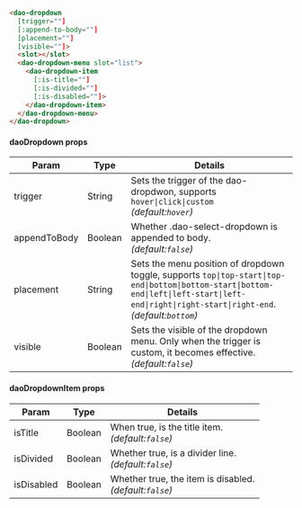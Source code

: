 ```HTML
<dao-dropdown
  [trigger=""]
  [:append-to-body=""]
  [placement=""]
  [visible=""]>
  <slot></slot>
  <dao-dropdown-menu slot="list">
    <dao-dropdown-item
      [:is-title=""]
      [:is-divided=""]
      [:is-disabled=""]>
    </dao-dropdown-item>
  </dao-dropdown-menu>
</dao-dropdown>
```
#### daoDropdown props
<table>
  <thead>
    <tr>
      <th>Param</th>
      <th>Type</th>
      <th>Details</th>
    </tr>
  </thead>
  <tbody>
    <tr>
      <td>trigger</td>
      <td>String</td>
      <td>
        Sets the trigger of the dao-dropdwon, supports <code>hover|click|custom</code>
        <br>
        <em>(default:<code>hover</code>)</em>
      </td>
    </tr>
    <tr>
      <td>appendToBody</td>
      <td>Boolean</td>
      <td>Whether .dao-select-dropdown is appended to body.
        <br>
        <em>(default:<code>false</code>)</em>
      </td>
    </tr>
    <tr>
      <td>placement</td>
      <td>String</td>
      <td>Sets the menu position of dropdown toggle, supports <code>top|top-start|top-end|bottom|bottom-start|bottom-end|left|left-start|left-end|right|right-start|right-end</code>.
        <br>
        <em>(default:<code>bottom</code>)</em>
      </td>
    </tr>
    <tr>
      <td>visible</td>
      <td>Boolean</td>
      <td>Sets the visible of the dropdown menu. Only when the trigger is custom, it becomes effective.
        <br>
        <em>(default:<code>false</code>)</em>
      </td>
    </tr>
  </tbody>
</table>

#### daoDropdownItem props
<table>
  <thead>
    <tr>
      <th>Param</th>
      <th>Type</th>
      <th>Details</th>
    </tr>
  </thead>
  <tbody>
    <tr>
      <td>isTitle</td>
      <td>Boolean</td>
      <td>
        When true, is the title item.
        <br>
        <em>(default:<code>false</code>)</em>
      </td>
    </tr>
    <tr>
      <td>isDivided</td>
      <td>Boolean</td>
      <td>
        Whether true, is a divider line.
        <br>
        <em>(default:<code>false</code>)</em>
      </td>
    </tr>
    <tr>
      <td>isDisabled</td>
      <td>Boolean</td>
      <td>
        Whether true, the item is disabled.
        <br>
        <em>(default:<code>false</code>)</em>
      </td>
    </tr>
  </tbody>
</table>
